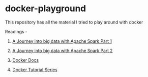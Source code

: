 # docker-playground
This repository has all the material I tried to play around with docker

Readings - 

1. [A Journey into big data with Apache Spark Part 1](https://towardsdatascience.com/a-journey-into-big-data-with-apache-spark-part-1-5dfcc2bccdd2)

2. [A Journey into big data with Apache Spark Part 2](https://towardsdatascience.com/a-journey-into-big-data-with-apache-spark-part-2-4511aa19a900)

3. [Docker Docs](https://docs.docker.com)

4. [Docker Tutorial Series](https://rominirani.com/docker-tutorial-series-a7e6ff90a023)
